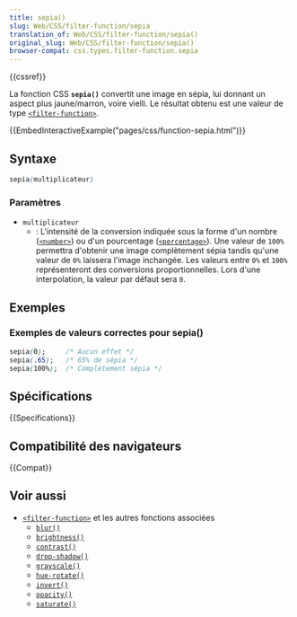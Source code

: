 ```yaml
---
title: sepia()
slug: Web/CSS/filter-function/sepia
translation_of: Web/CSS/filter-function/sepia()
original_slug: Web/CSS/filter-function/sepia()
browser-compat: css.types.filter-function.sepia
---
```

{{cssref}}

La fonction CSS **`sepia()`** convertit une image en sépia, lui donnant un aspect plus jaune/marron, voire vielli. Le résultat obtenu est une valeur de type [`<filter-function>`](/fr/docs/Web/CSS/filter-function).

{{EmbedInteractiveExample("pages/css/function-sepia.html")}}

## Syntaxe

```css
sepia(multiplicateur)
```
### Paramètres

- `multiplicateur`
  - : L'intensité de la conversion indiquée sous la forme d'un nombre ([`<number>`](/fr/docs/Web/CSS/number)) ou d'un pourcentage ([`<percentage>`](/fr/docs/Web/CSS/percentage)). Une valeur de `100%` permettra d'obtenir une image complètement sépia tandis qu'une valeur de `0%` laissera l'image inchangée. Les valeurs entre `0%` et `100%` représenteront des conversions proportionnelles. Lors d'une interpolation, la valeur par défaut sera `0`.

## Exemples

### Exemples de valeurs correctes pour sepia()

```css
sepia(0);     /* Aucun effet */
sepia(.65);   /* 65% de sépia */
sepia(100%);  /* Complètement sépia */
```

## Spécifications

{{Specifications}}

## Compatibilité des navigateurs

{{Compat}}

## Voir aussi

- [`<filter-function>`](/fr/docs/Web/CSS/filter-function) et les autres fonctions associées
  - [`blur()`](/fr/docs/Web/CSS/filter-function/blur())
  - [`brightness()`](/fr/docs/Web/CSS/filter-function/brightness())
  - [`contrast()`](/fr/docs/Web/CSS/filter-function/contrast())
  - [`drop-shadow()`](/fr/docs/Web/CSS/filter-function/drop-shadow())
  - [`grayscale()`](/fr/docs/Web/CSS/filter-function/grayscale())
  - [`hue-rotate()`](/fr/docs/Web/CSS/filter-function/hue-rotate())
  - [`invert()`](/fr/docs/Web/CSS/filter-function/invert())
  - [`opacity()`](/fr/docs/Web/CSS/filter-function/opacity())
  - [`saturate()`](/fr/docs/Web/CSS/filter-function/saturate())
